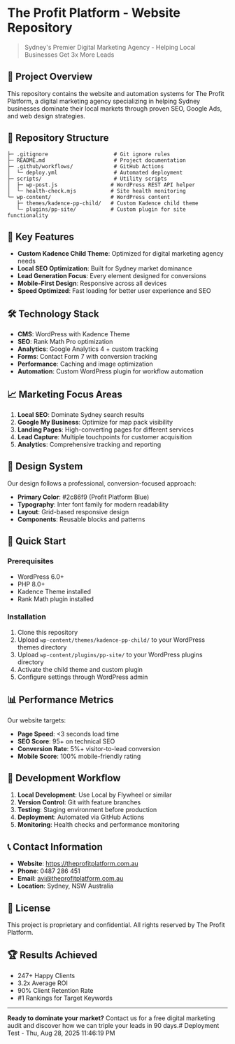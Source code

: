 # The Profit Platform - Website Repository

> Sydney's Premier Digital Marketing Agency - Helping Local Businesses Get 3x More Leads

## 🚀 Project Overview

This repository contains the website and automation systems for The Profit Platform, a digital marketing agency specializing in helping Sydney businesses dominate their local markets through proven SEO, Google Ads, and web design strategies.

## 📁 Repository Structure

```
├─ .gitignore                     # Git ignore rules
├─ README.md                      # Project documentation
├─ .github/workflows/             # GitHub Actions
│  └─ deploy.yml                  # Automated deployment
├─ scripts/                       # Utility scripts
│  ├─ wp-post.js                 # WordPress REST API helper
│  └─ health-check.mjs           # Site health monitoring
└─ wp-content/                   # WordPress content
   ├─ themes/kadence-pp-child/   # Custom Kadence child theme
   └─ plugins/pp-site/           # Custom plugin for site functionality
```

## 🎯 Key Features

- **Custom Kadence Child Theme**: Optimized for digital marketing agency needs
- **Local SEO Optimization**: Built for Sydney market dominance
- **Lead Generation Focus**: Every element designed for conversions
- **Mobile-First Design**: Responsive across all devices
- **Speed Optimized**: Fast loading for better user experience and SEO

## 🛠 Technology Stack

- **CMS**: WordPress with Kadence Theme
- **SEO**: Rank Math Pro optimization
- **Analytics**: Google Analytics 4 + custom tracking
- **Forms**: Contact Form 7 with conversion tracking
- **Performance**: Caching and image optimization
- **Automation**: Custom WordPress plugin for workflow automation

## 📈 Marketing Focus Areas

1. **Local SEO**: Dominate Sydney search results
2. **Google My Business**: Optimize for map pack visibility
3. **Landing Pages**: High-converting pages for different services
4. **Lead Capture**: Multiple touchpoints for customer acquisition
5. **Analytics**: Comprehensive tracking and reporting

## 🎨 Design System

Our design follows a professional, conversion-focused approach:

- **Primary Color**: #2c86f9 (Profit Platform Blue)
- **Typography**: Inter font family for modern readability
- **Layout**: Grid-based responsive design
- **Components**: Reusable blocks and patterns

## 🚀 Quick Start

### Prerequisites
- WordPress 6.0+
- PHP 8.0+
- Kadence Theme installed
- Rank Math plugin installed

### Installation
1. Clone this repository
2. Upload `wp-content/themes/kadence-pp-child/` to your WordPress themes directory
3. Upload `wp-content/plugins/pp-site/` to your WordPress plugins directory
4. Activate the child theme and custom plugin
5. Configure settings through WordPress admin

## 📊 Performance Metrics

Our website targets:
- **Page Speed**: <3 seconds load time
- **SEO Score**: 95+ on technical SEO
- **Conversion Rate**: 5%+ visitor-to-lead conversion
- **Mobile Score**: 100% mobile-friendly rating

## 🔧 Development Workflow

1. **Local Development**: Use Local by Flywheel or similar
2. **Version Control**: Git with feature branches
3. **Testing**: Staging environment before production
4. **Deployment**: Automated via GitHub Actions
5. **Monitoring**: Health checks and performance monitoring

## 📞 Contact Information

- **Website**: https://theprofitplatform.com.au
- **Phone**: 0487 286 451
- **Email**: avi@theprofitplatform.com.au
- **Location**: Sydney, NSW Australia

## 📝 License

This project is proprietary and confidential. All rights reserved by The Profit Platform.

## 🏆 Results Achieved

- 247+ Happy Clients
- 3.2x Average ROI
- 90% Client Retention Rate
- #1 Rankings for Target Keywords

---

**Ready to dominate your market?** Contact us for a free digital marketing audit and discover how we can triple your leads in 90 days.# Deployment Test - Thu, Aug 28, 2025 11:46:19 PM
